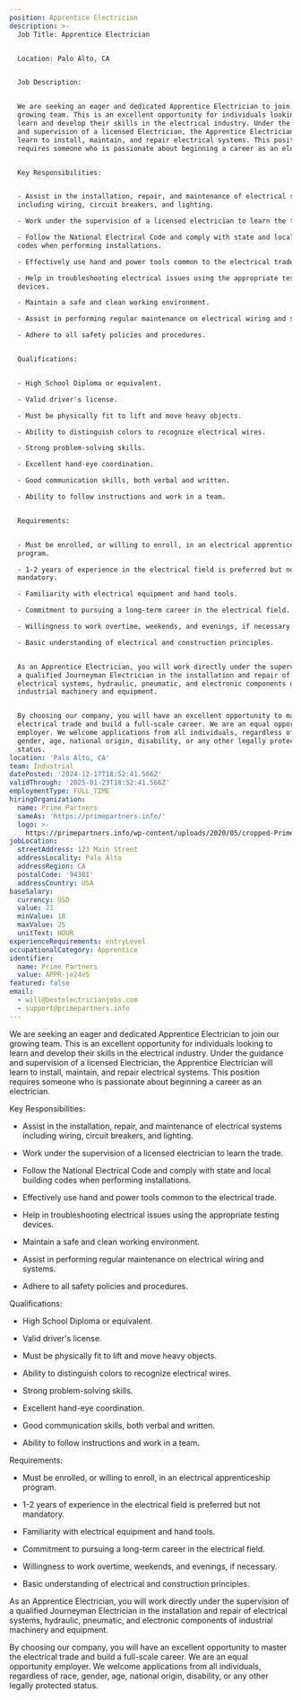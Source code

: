 ```yaml
---
position: Apprentice Electrician
description: >-
  Job Title: Apprentice Electrician


  Location: Palo Alto, CA


  Job Description:


  We are seeking an eager and dedicated Apprentice Electrician to join our
  growing team. This is an excellent opportunity for individuals looking to
  learn and develop their skills in the electrical industry. Under the guidance
  and supervision of a licensed Electrician, the Apprentice Electrician will
  learn to install, maintain, and repair electrical systems. This position
  requires someone who is passionate about beginning a career as an electrician.


  Key Responsibilities:


  - Assist in the installation, repair, and maintenance of electrical systems
  including wiring, circuit breakers, and lighting.

  - Work under the supervision of a licensed electrician to learn the trade.

  - Follow the National Electrical Code and comply with state and local building
  codes when performing installations.

  - Effectively use hand and power tools common to the electrical trade.

  - Help in troubleshooting electrical issues using the appropriate testing
  devices.

  - Maintain a safe and clean working environment.

  - Assist in performing regular maintenance on electrical wiring and systems.

  - Adhere to all safety policies and procedures.


  Qualifications:


  - High School Diploma or equivalent.

  - Valid driver's license.

  - Must be physically fit to lift and move heavy objects.

  - Ability to distinguish colors to recognize electrical wires.

  - Strong problem-solving skills.

  - Excellent hand-eye coordination.

  - Good communication skills, both verbal and written.

  - Ability to follow instructions and work in a team.


  Requirements:


  - Must be enrolled, or willing to enroll, in an electrical apprenticeship
  program.

  - 1-2 years of experience in the electrical field is preferred but not
  mandatory.

  - Familiarity with electrical equipment and hand tools.

  - Commitment to pursuing a long-term career in the electrical field.

  - Willingness to work overtime, weekends, and evenings, if necessary.

  - Basic understanding of electrical and construction principles.


  As an Apprentice Electrician, you will work directly under the supervision of
  a qualified Journeyman Electrician in the installation and repair of
  electrical systems, hydraulic, pneumatic, and electronic components of
  industrial machinery and equipment.


  By choosing our company, you will have an excellent opportunity to master the
  electrical trade and build a full-scale career. We are an equal opportunity
  employer. We welcome applications from all individuals, regardless of race,
  gender, age, national origin, disability, or any other legally protected
  status.
location: 'Palo Alto, CA'
team: Industrial
datePosted: '2024-12-17T18:52:41.566Z'
validThrough: '2025-01-23T18:52:41.566Z'
employmentType: FULL_TIME
hiringOrganization:
  name: Prime Partners
  sameAs: 'https://primepartners.info/'
  logo: >-
    https://primepartners.info/wp-content/uploads/2020/05/cropped-Prime-Partners-Logo-NO-BG-1-1.png
jobLocation:
  streetAddress: 123 Main Street
  addressLocality: Palo Alto
  addressRegion: CA
  postalCode: '94301'
  addressCountry: USA
baseSalary:
  currency: USD
  value: 21
  minValue: 18
  maxValue: 25
  unitText: HOUR
experienceRequirements: entryLevel
occupationalCategory: Apprentice
identifier:
  name: Prime Partners
  value: APPR-je24e5
featured: false
email:
  - will@bestelectricianjobs.com
  - support@primepartners.info
---
```


We are seeking an eager and dedicated Apprentice Electrician to join our
  growing team. This is an excellent opportunity for individuals looking to
  learn and develop their skills in the electrical industry. Under the guidance
  and supervision of a licensed Electrician, the Apprentice Electrician will
  learn to install, maintain, and repair electrical systems. This position
  requires someone who is passionate about beginning a career as an electrician.


  Key Responsibilities:


  - Assist in the installation, repair, and maintenance of electrical systems
  including wiring, circuit breakers, and lighting.

  - Work under the supervision of a licensed electrician to learn the trade.

  - Follow the National Electrical Code and comply with state and local building
  codes when performing installations.

  - Effectively use hand and power tools common to the electrical trade.

  - Help in troubleshooting electrical issues using the appropriate testing
  devices.

  - Maintain a safe and clean working environment.

  - Assist in performing regular maintenance on electrical wiring and systems.

  - Adhere to all safety policies and procedures.


  Qualifications:


  - High School Diploma or equivalent.

  - Valid driver's license.

  - Must be physically fit to lift and move heavy objects.

  - Ability to distinguish colors to recognize electrical wires.

  - Strong problem-solving skills.

  - Excellent hand-eye coordination.

  - Good communication skills, both verbal and written.

  - Ability to follow instructions and work in a team.


  Requirements:


  - Must be enrolled, or willing to enroll, in an electrical apprenticeship
  program.

  - 1-2 years of experience in the electrical field is preferred but not
  mandatory.

  - Familiarity with electrical equipment and hand tools.

  - Commitment to pursuing a long-term career in the electrical field.

  - Willingness to work overtime, weekends, and evenings, if necessary.

  - Basic understanding of electrical and construction principles.


  As an Apprentice Electrician, you will work directly under the supervision of
  a qualified Journeyman Electrician in the installation and repair of
  electrical systems, hydraulic, pneumatic, and electronic components of
  industrial machinery and equipment.


  By choosing our company, you will have an excellent opportunity to master the
  electrical trade and build a full-scale career. We are an equal opportunity
  employer. We welcome applications from all individuals, regardless of race,
  gender, age, national origin, disability, or any other legally protected
  status.
